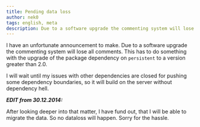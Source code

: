 ```yaml
---
title: Pending data loss
author: nek0
tags: english, meta
description: Due to a software upgrade the commenting system will lose all comments
---
```


I have an unfortunate announcement to make. Due to a software upgrade the commenting system will lose all comments. This has to do something with the upgrade of the package dependency on `persistent` to a version greater than 2.0.

I will wait until my issues with other dependencies are closed for pushing some dependency boundaries, so it will  build on the server without dependency hell.

***EDIT from 30.12.2014:***

After looking deeper into that matter, I have fund out, that I will be able to migrate the data. So no dataloss will happen. Sorry for the hassle.
